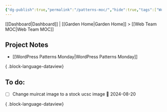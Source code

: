 ```yaml
---
{"dg-publish":true,"permalink":"/patterns-moc/","hide":true,"tags":["WordPress"]}
---
```


[[Dashboard\|Dashboard]] | [[Garden Home\|Garden Home]] > [[Web Team MOC\|Web Team MOC]]
## Project Notes
- [[WordPress Patterns Monday\|WordPress Patterns Monday]]

{ .block-language-dataview}

## To do:
- [ ] Change muircat image to a stock ucsc image 📅 2024-08-20

{ .block-language-dataview}
